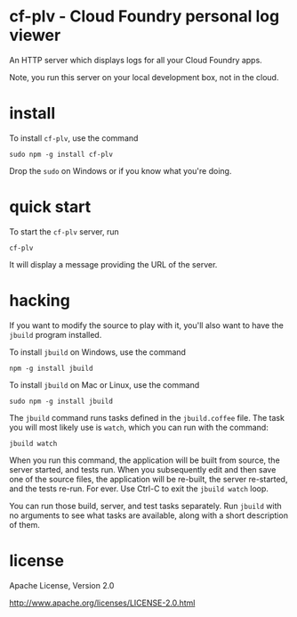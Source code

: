 cf-plv - Cloud Foundry personal log viewer
================================================================================

An HTTP server which displays logs for all your Cloud Foundry apps.

Note, you run this server on your local development box, not in the cloud.



install
================================================================================

To install `cf-plv`, use the command

    sudo npm -g install cf-plv

Drop the `sudo` on Windows or if you know what you're doing.



quick start
================================================================================

To start the `cf-plv` server, run

    cf-plv

It will display a message providing the URL of the server.



hacking
================================================================================

If you want to modify the source to play with it, you'll also want to have the
`jbuild` program installed.

To install `jbuild` on Windows, use the command

    npm -g install jbuild

To install `jbuild` on Mac or Linux, use the command

    sudo npm -g install jbuild

The `jbuild` command runs tasks defined in the `jbuild.coffee` file.  The
task you will most likely use is `watch`, which you can run with the
command:

    jbuild watch

When you run this command, the application will be built from source, the server
started, and tests run.  When you subsequently edit and then save one of the
source files, the application will be re-built, the server re-started, and the
tests re-run.  For ever.  Use Ctrl-C to exit the `jbuild watch` loop.

You can run those build, server, and test tasks separately.  Run `jbuild`
with no arguments to see what tasks are available, along with a short
description of them.



license
================================================================================

Apache License, Version 2.0

<http://www.apache.org/licenses/LICENSE-2.0.html>
